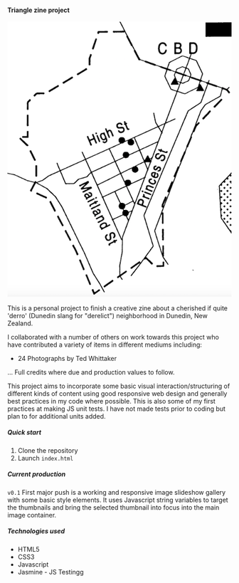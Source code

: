 #### Triangle zine project

![](img/dunedintriangle.png)

This is a personal project to finish a creative zine about a cherished if quite 'derro' (Dunedin slang for "derelict") neighborhood in Dunedin, New Zealand. 

I collaborated with a number of others on work towards this project who have contributed a variety of items in different mediums including:
 * 24 Photographs by Ted Whittaker 

... Full credits where due and production values to follow.

This project aims to incorporate some basic visual interaction/structuring of different kinds of content using good responsive web design and generally best practices in my code where possible.  This is also some of my first practices at making JS unit tests. I have not made tests prior to coding but plan to for additional units added.


##### Quick start

1. Clone the repository
2. Launch `index.html`

##### Current production

`v0.1` First major push is a working and responsive image slideshow gallery with some basic style elements. It uses Javascript string variables to target the thumbnails and bring the selected thumbnail into focus into the main image container.

##### Technologies used

* HTML5
* CSS3
* Javascript
* Jasmine - JS Testingg